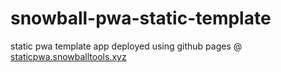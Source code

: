 # snowball-pwa-static-template

static pwa template app deployed using github pages @ [staticpwa.snowballtools.xyz](https://staticpwa.snowballtools.xyz)
